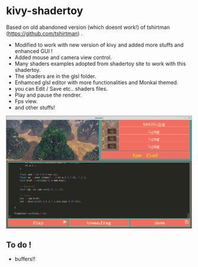 # kivy-shadertoy

Based on old abandoned version (which doesnt work!) of tshirtman (https://github.com/tshirtman) . 
- Modified to work with new version of kivy and added more stuffs and enhanced GUI ! 
-  Added mouse and camera view control.
-  Many shaders examples adopted from shadertoy site to work with this shadertoy. 
-  The shaders are in the glsl folder.  
-  Enhamced glsl editor with more functionalities and Monkai themed.
-  you can Edit / Save etc.. shaders files.
-  Play and pause the rendrer.
-  Fps view.
-  and other stuffs! 
  
  ![Screenshot](img/shad.png)

  ## To do !
- buffers!!
